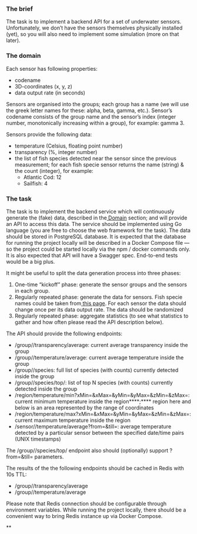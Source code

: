 ### The brief

The task is to implement a backend API for a set of underwater sensors. Unfortunately, we don’t have the sensors themselves physically installed (yet), so you will also need to implement some simulation (more on that later).

### The domain

Each sensor has following properties:

* codename
* 3D-coordinates (x, y, z)
* data output rate (in seconds)

Sensors are organised into the groups; each group has a name (we will use the greek letter names for these: alpha, beta, gamma, etc.). Sensor’s codename consists of the group name and the sensor’s index (integer number, monotonically increasing within a group), for example: gamma 3.

Sensors provide the following data:

* temperature (Celsius, floating point number)
* transparency (%, integer number)
* the list of fish species detected near the sensor since the previous measurement; for each fish specie sensor returns the name (string) & the count (integer), for example:
  * Atlantic Cod: 12
  * Sailfish: 4

### The task

The task is to implement the backend service which will continuously generate the (fake) data, described in the[ Domain](https://www.notion.so/NestJS-test-task-1f431b598ec24ddca70b1388c2e1d009?pvs=21) section; and will provide an API to access this data. The service should be implemented using Go language (you are free to choose the web framework for the task). The data should be stored in PostgreSQL database. It is expected that the database for running the project locally will be described in a Docker Compose file — so the project could be started locally via the npm / docker commands only. It is also expected that API will have a Swagger spec. End-to-end tests would be a big plus.

It might be useful to split the data generation process into three phases:

1. One-time “kickoff” phase: generate the sensor groups and the sensors in each group.
2. Regularly repeated phase: generate the data for sensors. Fish specie names could be taken from[ this page](https://oceana.org/ocean-fishes/). For each sensor the data should change once per its data output rate. The data should be randomized
3. Regularly repeated phase: aggregate statistics (to see what statistics to gather and how often please read the API description below).

The API should provide the following endpoints:

* /group/<groupName>/transparency/average: current average transparency inside the group
* /group/<groupName>/temperature/average: current average temperature inside the group
* /group/<groupName>/species: full list of species (with counts) currently detected inside the group
* /group/<groupName>/species/top/<N>: list of top N species (with counts) currently detected inside the group
* /region/temperature/min?xMin=<xMin>&xMax=<xMax>&yMin=<yMin>&yMax=<yMax>&zMin=<zMin>&zMax=<zMax>: current minimum temperature inside the region\*\*\*\*;\*\*\*\* region here and below is an area represented by the range of coordinates
* /region/temperature/max?xMin=<xMin>&xMax=<xMax>&yMin=<yMin>&yMax=<yMax>&zMin=<zMin>&zMax=<zMax>: current maximum temperature inside the region
* /sensor/<codeName>/temperature/average?from=<fromDateTime>&till=<untillDateTime>: average temperature detected by a particular sensor between the specified date/time pairs (UNIX timestamps)

The /group/<groupName>/species/top/<N> endpoint also should (optionally) support ?from=<fromDateTime>&till=<untillDateTime> parameters.

The results of the the following endpoints should be cached in Redis with 10s TTL:

* /group/<groupName>/transparency/average
* /group/<groupName>/temperature/average

Please note that Redis connection should be configurable through environment variables. While running the project locally, there should be a convenient way to bring Redis instance up via Docker Compose.

**
